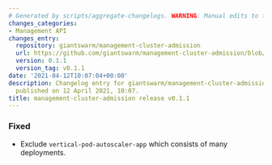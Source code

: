 ```yaml
---
# Generated by scripts/aggregate-changelogs. WARNING: Manual edits to this files will be overwritten.
changes_categories:
- Management API
changes_entry:
  repository: giantswarm/management-cluster-admission
  url: https://github.com/giantswarm/management-cluster-admission/blob/master/CHANGELOG.md#011---2021-04-12
  version: 0.1.1
  version_tag: v0.1.1
date: '2021-04-12T10:07:04+00:00'
description: Changelog entry for giantswarm/management-cluster-admission version 0.1.1,
  published on 12 April 2021, 10:07.
title: management-cluster-admission release v0.1.1
---
```


### Fixed
- Exclude `vertical-pod-autoscaler-app` which consists of many deployments.
